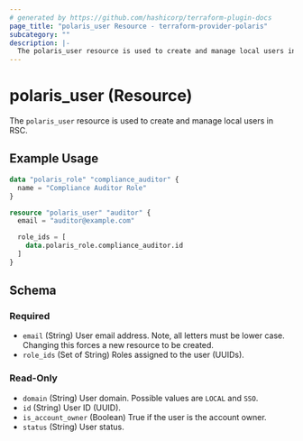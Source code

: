 ```yaml
---
# generated by https://github.com/hashicorp/terraform-plugin-docs
page_title: "polaris_user Resource - terraform-provider-polaris"
subcategory: ""
description: |-
  The polaris_user resource is used to create and manage local users in RSC.
---
```


# polaris_user (Resource)

The `polaris_user` resource is used to create and manage local users in RSC.

## Example Usage

```terraform
data "polaris_role" "compliance_auditor" {
  name = "Compliance Auditor Role"
}

resource "polaris_user" "auditor" {
  email = "auditor@example.com"

  role_ids = [
    data.polaris_role.compliance_auditor.id
  ]
}
```

<!-- schema generated by tfplugindocs -->
## Schema

### Required

- `email` (String) User email address. Note, all letters must be lower case. Changing this forces a new resource to be created.
- `role_ids` (Set of String) Roles assigned to the user (UUIDs).

### Read-Only

- `domain` (String) User domain. Possible values are `LOCAL` and `SSO`.
- `id` (String) User ID (UUID).
- `is_account_owner` (Boolean) True if the user is the account owner.
- `status` (String) User status.
